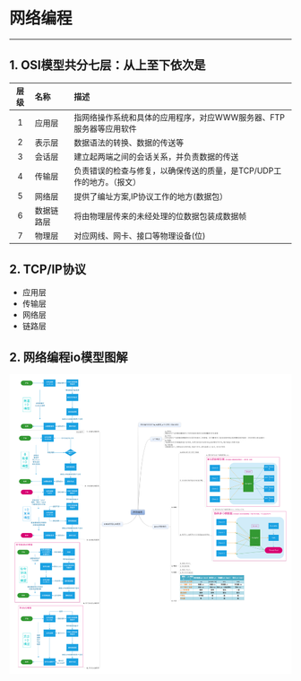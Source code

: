 #                                           网络编程
----

## 1. OSI模型共分七层：从上至下依次是
  | 层级 |  名称     |                            描述                               |
  |:---:|:----------|:--------------------------------------------------------------|
  |  1  | 应用层     |指网络操作系统和具体的应用程序，对应WWW服务器、FTP服务器等应用软件    |
  |  2  | 表示层     |数据语法的转换、数据的传送等                                      |
  |  3  | 会话层     |建立起两端之间的会话关系，并负责数据的传送                          |
  |  4  | 传输层     |负责错误的检查与修复，以确保传送的质量，是TCP/UDP工作的地方。（报文） |
  |  5  | 网络层     |提供了编址方案,IP协议工作的地方(数据包）                           |
  |  6  | 数据链路层  |将由物理层传来的未经处理的位数据包装成数据帧                       |
  |  7  | 物理层      |对应网线、网卡、接口等物理设备(位)                               |

## 2. TCP/IP协议
  - 应用层
  - 传输层
  - 网络层
  - 链路层
  
## 2. 网络编程io模型图解
  ![网络编程图解](https://raw.githubusercontent.com/Crab2died/jdepth/master/src/main/java/com/github/io/%E7%BD%91%E7%BB%9C%E7%BC%96%E7%A8%8B.png)